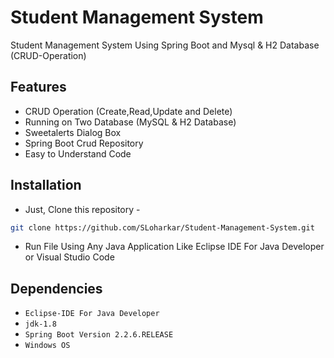 # Student Management System
Student Management System Using Spring Boot and Mysql & H2 Database (CRUD-Operation)


## Features
- CRUD Operation (Create,Read,Update and Delete)
- Running on Two Database (MySQL & H2 Database)
- Sweetalerts Dialog Box
- Spring Boot Crud Repository
- Easy to Understand Code

## Installation
- Just, Clone this repository - 
````bash 
git clone https://github.com/SLoharkar/Student-Management-System.git
````
- Run File Using Any Java Application Like Eclipse IDE For Java Developer or Visual Studio Code

## Dependencies
- `Eclipse-IDE For Java Developer`
- `jdk-1.8`
- `Spring Boot Version 2.2.6.RELEASE`
- `Windows OS`
